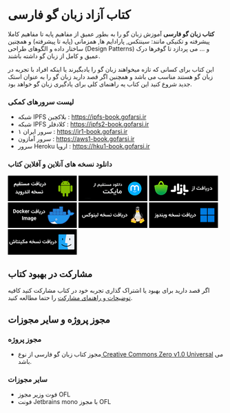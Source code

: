 # کتاب آزاد زبان گو فارسی

**کتاب زبان گو فارسی** آموزش زبان گو را به بطور عمیق از مفاهیم پایه تا مفاهیم کاملا پیشرفته و تکنیکی مانند: سینتکس, پارادایم ها, همزمانی (پایه تا پیشرفته) و همچنین ساختار داده و الگوهای طراحی (Design Patterns) و ... می پردازد تا گوفرها درک عمیق و کامل از زبان گو داشته باشند.

این کتاب برای کسانی که تازه میخواهند زبان گو را یادبگیرند یا اینکه افراد با تجربه در زبان گو هستند مناسب می باشد و همچنین اگر قصد دارید زبان گو را به عنوان استک جدید شروع کنید این کتاب یه راهنمای کلی برای یادگیری زبان گو خواهد بود.

### لیست سرورهای کمکی

- شبکه IPFS بلاکچین : https://ipfs-book.gofarsi.ir
- شبکه IPFS کلادفلر : https://ipfs2-book.gofarsi.ir
- سرور ایران ۱ : https://ir1-book.gofarsi.ir
- سرور آمازون : https://aws1-book.gofarsi.ir
- سرور Heroku اروپا : https://hku1-book.gofarsi.ir


### دانلود نسخه های آنلاین و آفلاین کتاب

[![direct download](static/assets/img/dl/dl.png)](https://github.com/GoFarsi/android-book/releases) [![myket](static/assets/img/dl/myket.png)](https://myket.ir/app/com.gofarsi.book) [![cafebazzar](static/assets/img/dl/bazzar.png)](https://cafebazaar.ir/app/com.gofarsi.book) [![docker](static/assets/img/dl/docker.png)](https://hub.docker.com/r/gofarsi/book) [![linux](static/assets/img/dl/linux.png)](https://github.com/GoFarsi/book/releases) [![windows](static/assets/img/dl/windows.png)](https://github.com/GoFarsi/book/releases) [![mac](static/assets/img/dl/mac.png)](https://github.com/GoFarsi/book/releases)

## مشارکت در بهبود کتاب

اگر قصد دارید برای بهبود یا اشتراک گذاری تجربه خود در کتاب مشارکت کنید کافیه [توضیحات و راهنمای مشارکت](https://github.com/GoFarsi/book/blob/main/COUNTRIBUTING.md) را حتما مطالعه کنید.

## مجوز پروژه و سایر مجوزات
### مجوز پروژه

- مجوز کتاب زبان گو فارسی از نوع[ Creative Commons Zero v1.0 Universal](https://github.com/GoFarsi/book/blob/main/LICENSE) می باشد.

### سایر مجوزات
- فوت وزیر مجوز OFL
- فونت Jetbrains mono با مجوز OFL
